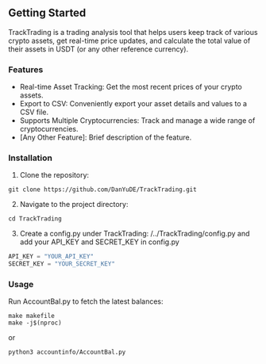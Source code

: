 ## Getting Started
TrackTrading is a trading analysis tool that helps users keep track of various crypto assets, get real-time price updates, 
and calculate the total value of their assets in USDT (or any other reference currency).

### Features

- Real-time Asset Tracking: Get the most recent prices of your crypto assets.
- Export to CSV: Conveniently export your asset details and values to a CSV file.
- Supports Multiple Cryptocurrencies: Track and manage a wide range of cryptocurrencies.
- [Any Other Feature]: Brief description of the feature.


### Installation
1. Clone the repository:
```shell
git clone https://github.com/DanYuDE/TrackTrading.git
```
2. Navigate to the project directory:
``` shell
cd TrackTrading
```
3. Create a config.py under TrackTrading: /../TrackTrading/config.py and add your API_KEY and SECRET_KEY in config.py
``` config.py
API_KEY = "YOUR_API_KEY"
SECRET_KEY = "YOUR_SECRET_KEY"
```

### Usage
Run AccountBal.py to fetch the latest balances:
```shell
make makefile
make -j$(nproc)
```
or
```shell
python3 accountinfo/AccountBal.py
```

